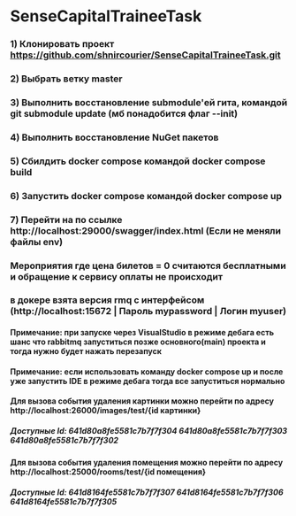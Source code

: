 # SenseCapitalTraineeTask

### 1) Клонировать проект https://github.com/shnircourier/SenseCapitalTraineeTask.git
### 2) Выбрать ветку master
### 3) Выполнить восстановление submodule'ей гита, командой git submodule update (мб понадобится флаг --init)
### 4) Выполнить восстановление NuGet пакетов
### 5) Сбилдить docker compose командой docker compose build
### 6) Запустить docker compose командой  docker compose up
### 7) Перейти на по ссылке http://localhost:29000/swagger/index.html  (Если не меняли файлы env)

### Мероприятия где цена билетов = 0 считаются бесплатными и обращение к сервису оплаты не происходит

### в докере взята версия rmq с интерфейсом (http://localhost:15672 | Пароль mypassword | Логин myuser)
#### Примечание: при запуске через VisualStudio в режиме дебага есть шанс что rabbitmq запуститься позже основного(main) проекта и тогда нужно будет нажать перезапуск
#### Примечание: если использовать команду docker compose up и после уже запустить IDE в режиме дебага тогда все запуститься нормально

#### Для вызова события удаления картинки можно перейти по адресу http://localhost:26000/images/test/{id картинки}
##### Доступные Id: 641d80a8fe5581c7b7f7f304 641d80a8fe5581c7b7f7f303 641d80a8fe5581c7b7f7f302


#### Для вызова события удаления помещения можно перейти по адресу http://localhost:25000/rooms/test/{id помещения}
##### Доступные Id: 641d8164fe5581c7b7f7f307 641d8164fe5581c7b7f7f306 641d8164fe5581c7b7f7f305

